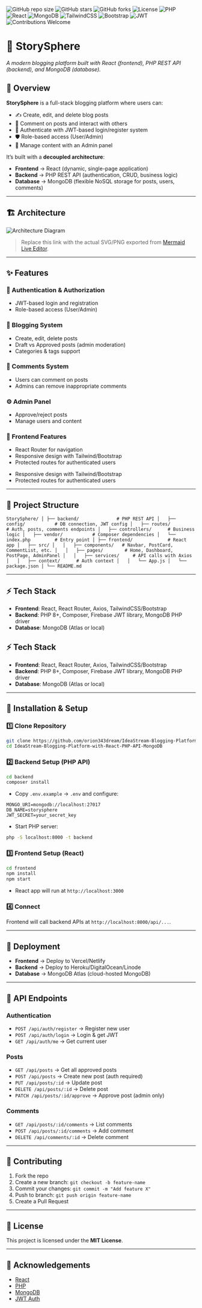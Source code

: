 <!-- Badges at the very top -->
![GitHub repo size](https://img.shields.io/github/repo-size/orion343dream/IdeaStream-Blogging-Platform-with-React-PHP-API-MongoDB?color=blue)
![GitHub stars](https://img.shields.io/github/stars/orion343dream/IdeaStream-Blogging-Platform-with-React-PHP-API-MongoDB?style=social)
![GitHub forks](https://img.shields.io/github/forks/orion343dream/IdeaStream-Blogging-Platform-with-React-PHP-API-MongoDB?style=social)
![License](https://img.shields.io/badge/license-MIT-blue.svg)
![PHP](https://img.shields.io/badge/PHP-8.1-blue.svg?logo=php)
![React](https://img.shields.io/badge/React-18-blue?logo=react)
![MongoDB](https://img.shields.io/badge/MongoDB-5.0-green?logo=mongodb)
![TailwindCSS](https://img.shields.io/badge/TailwindCSS-3.0-blue?logo=tailwindcss)
![Bootstrap](https://img.shields.io/badge/Bootstrap-5.3-purple?logo=bootstrap)
![JWT](https://img.shields.io/badge/JWT-Secure-red?logo=JSONWebTokens)
![Contributions Welcome](https://img.shields.io/badge/contributions-welcome-brightgreen.svg)

# 📝 StorySphere
*A modern blogging platform built with React (frontend), PHP REST API (backend), and MongoDB (database).*


## 📌 Overview
**StorySphere** is a full-stack blogging platform where users can:  
- ✍️ Create, edit, and delete blog posts  
- 💬 Comment on posts and interact with others  
- 🔐 Authenticate with JWT-based login/register system  
- 🛡️ Role-based access (User/Admin)  
- 📂 Manage content with an Admin panel  

It’s built with a **decoupled architecture**:
- **Frontend** → React (dynamic, single-page application)  
- **Backend** → PHP REST API (authentication, CRUD, business logic)  
- **Database** → MongoDB (flexible NoSQL storage for posts, users, comments)  

---

## 🏗️ Architecture

![Architecture Diagram](https://user-images.githubusercontent.com/your-username/architecture-diagram.png)  
> Replace this link with the actual SVG/PNG exported from [Mermaid Live Editor](https://mermaid.live/).

---

## ✨ Features

### 🔑 Authentication & Authorization
- JWT-based login and registration  
- Role-based access (User/Admin)  

### 📰 Blogging System
- Create, edit, delete posts  
- Draft vs Approved posts (admin moderation)  
- Categories & tags support  

### 💬 Comments System
- Users can comment on posts  
- Admins can remove inappropriate comments  

### ⚙️ Admin Panel
- Approve/reject posts  
- Manage users and content  

### 🎨 Frontend Features
- React Router for navigation  
- Responsive design with Tailwind/Bootstrap  
- Protected routes for authenticated users  

*   Responsive design with Tailwind/Bootstrap
*   Protected routes for authenticated users

---

📂 Project Structure
--------------------

`StorySphere/
│
├── backend/              # PHP REST API
│   ├── config/           # DB connection, JWT config
│   ├── routes/           # Auth, posts, comments endpoints
│   ├── controllers/      # Business logic
│   ├── vendor/           # Composer dependencies
│   └── index.php         # Entry point
│
├── frontend/             # React app
│   ├── src/
│   │   ├── components/   # Navbar, PostCard, CommentList, etc.
│   │   ├── pages/        # Home, Dashboard, PostPage, AdminPanel
│   │   ├── services/     # API calls with Axios
│   │   ├── context/      # Auth context
│   │   └── App.js
│   └── package.json
│
└── README.md`
  
---

⚡ Tech Stack
------------

*   **Frontend**: React, React Router, Axios, TailwindCSS/Bootstrap
*   **Backend**: PHP 8+, Composer, Firebase JWT library, MongoDB PHP driver
*   **Database**: MongoDB (Atlas or local)

## ⚡ Tech Stack

- **Frontend**: React, React Router, Axios, TailwindCSS/Bootstrap  
- **Backend**: PHP 8+, Composer, Firebase JWT library, MongoDB PHP driver  
- **Database**: MongoDB (Atlas or local)  

---

## 🔧 Installation & Setup

### 1️⃣ Clone Repository

```bash
git clone https://github.com/orion343dream/IdeaStream-Blogging-Platform-with-React-PHP-API-MongoDB.git
cd IdeaStream-Blogging-Platform-with-React-PHP-API-MongoDB
````

### 2️⃣ Backend Setup (PHP API)

```bash
cd backend
composer install
```

* Copy `.env.example` → `.env` and configure:

```env
MONGO_URI=mongodb://localhost:27017
DB_NAME=storysphere
JWT_SECRET=your_secret_key
```

* Start PHP server:

```bash
php -S localhost:8000 -t backend
```

### 3️⃣ Frontend Setup (React)

```bash
cd frontend
npm install
npm start
```

* React app will run at `http://localhost:3000`

### 4️⃣ Connect

Frontend will call backend APIs at `http://localhost:8000/api/...`.

---

## 🚀 Deployment

* **Frontend** → Deploy to Vercel/Netlify
* **Backend** → Deploy to Heroku/DigitalOcean/Linode
* **Database** → MongoDB Atlas (cloud-hosted MongoDB)

---

## 🧪 API Endpoints

### Authentication

* `POST /api/auth/register` → Register new user
* `POST /api/auth/login` → Login & get JWT
* `GET /api/auth/me` → Get current user

### Posts

* `GET /api/posts` → Get all approved posts
* `POST /api/posts` → Create new post (auth required)
* `PUT /api/posts/:id` → Update post
* `DELETE /api/posts/:id` → Delete post
* `PATCH /api/posts/:id/approve` → Approve post (admin only)

### Comments

* `GET /api/posts/:id/comments` → List comments
* `POST /api/posts/:id/comments` → Add comment
* `DELETE /api/comments/:id` → Delete comment

---

## 👥 Contributing

1. Fork the repo
2. Create a new branch: `git checkout -b feature-name`
3. Commit your changes: `git commit -m "Add feature X"`
4. Push to branch: `git push origin feature-name`
5. Create a Pull Request

---

## 📜 License

This project is licensed under the **MIT License**.

---

## 🌟 Acknowledgements

* [React](https://reactjs.org/)
* [PHP](https://www.php.net/)
* [MongoDB](https://www.mongodb.com/)
* [JWT Auth](https://github.com/firebase/php-jwt)

````
